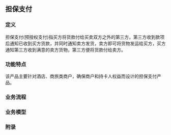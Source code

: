 ## 担保支付

### 定义

担保支付\(预授权支付\)指买方将货款付给买卖双方之外的第三方，第三方收到款项后通知已收到买方货款，并同时通知卖方发货，卖方即可将货物发运给买方，买方通知第三方收到满意的卖方货物，第三方便将货款付给卖方。

### 功能特点

该产品主要针对酒店、商旅类商户，确保商户和持卡人权益而设计的担保支付产品。

### 业务流程



### 业务模型

### 附录



